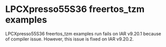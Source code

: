# LPCXpresso55S36 freertos\_tzm examples

LPCXpresso55S36 freertos\_tzm examples run fails on IAR v9.20.1 because of compiler issue. However, this issue is fixed on IAR v9.20.2.

